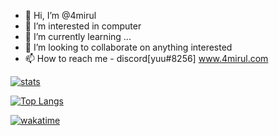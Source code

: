 - 👋 Hi, I’m @4mirul
- 👀 I’m interested in computer
- 🌱 I’m currently learning ...
- 💞️ I’m looking to collaborate on anything interested
- 📫 How to reach me - discord[yuu#8256] www.4mirul.com

<!---
4mirul/4mirul is a ✨ special ✨ repository because its `README.md` (this file) appears on your GitHub profile.
You can click the Preview link to take a look at your changes.
--->

[![stats](https://github-readme-stats.vercel.app/api?username=4mirul&show_icons=true&include_all_commits=true&title_color=fff&icon_color=bc7af5&text_color=9f9f9f&bg_color=151515&border_color=00000000)](https://github.com/anuraghazra/github-readme-stats)

[![Top Langs](https://github-readme-stats.vercel.app/api/top-langs/?username=4mirul&langs_count=10&layout=compact&title_color=fff&icon_color=bc7af5&text_color=9f9f9f&bg_color=151515&border_color=00000000&exclude_repo=github-readme-stats)](https://github.com/anuraghazra/github-readme-stats)

[![wakatime](https://github-readme-stats.vercel.app/api/wakatime?username=4mirul&layout=compact&title_color=fff&icon_color=bc7af5&text_color=9f9f9f&bg_color=151515&border_color=00000000)](https://wakatime.com/@4mirul)

<!-- https://github.com/anuraghazra/github-readme-stats -->
